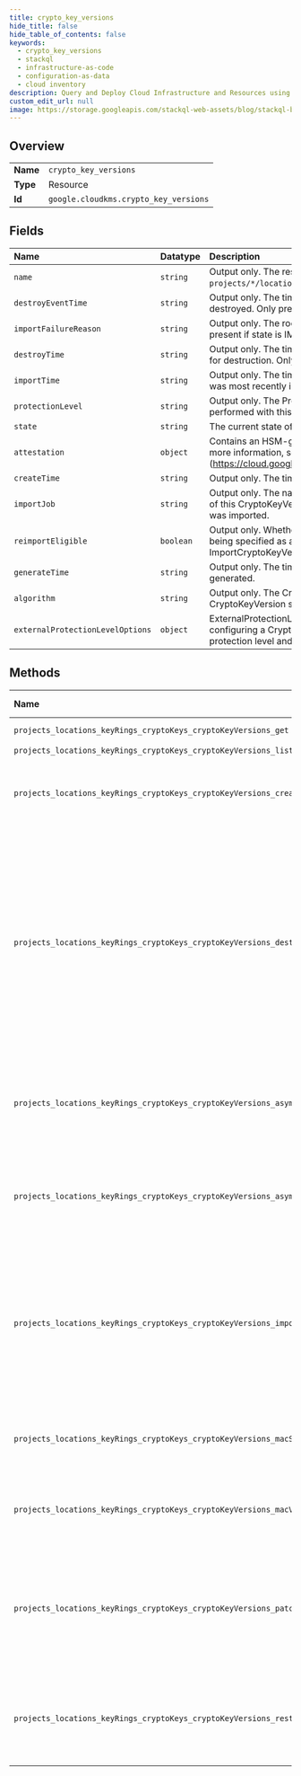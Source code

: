 ```yaml
---
title: crypto_key_versions
hide_title: false
hide_table_of_contents: false
keywords:
  - crypto_key_versions
  - stackql
  - infrastructure-as-code
  - configuration-as-data
  - cloud inventory
description: Query and Deploy Cloud Infrastructure and Resources using SQL
custom_edit_url: null
image: https://storage.googleapis.com/stackql-web-assets/blog/stackql-blog-post-featured-image.png
---
```

  
    

## Overview
<table><tbody>
<tr><td><b>Name</b></td><td><code>crypto_key_versions</code></td></tr>
<tr><td><b>Type</b></td><td>Resource</td></tr>
<tr><td><b>Id</b></td><td><code>google.cloudkms.crypto_key_versions</code></td></tr>
</tbody></table>

## Fields
| Name | Datatype | Description |
|:-----|:---------|:------------|
| `name` | `string` | Output only. The resource name for this CryptoKeyVersion in the format `projects/*/locations/*/keyRings/*/cryptoKeys/*/cryptoKeyVersions/*`. |
| `destroyEventTime` | `string` | Output only. The time this CryptoKeyVersion's key material was destroyed. Only present if state is DESTROYED. |
| `importFailureReason` | `string` | Output only. The root cause of the most recent import failure. Only present if state is IMPORT_FAILED. |
| `destroyTime` | `string` | Output only. The time this CryptoKeyVersion's key material is scheduled for destruction. Only present if state is DESTROY_SCHEDULED. |
| `importTime` | `string` | Output only. The time at which this CryptoKeyVersion's key material was most recently imported. |
| `protectionLevel` | `string` | Output only. The ProtectionLevel describing how crypto operations are performed with this CryptoKeyVersion. |
| `state` | `string` | The current state of the CryptoKeyVersion. |
| `attestation` | `object` | Contains an HSM-generated attestation about a key operation. For more information, see [Verifying attestations] (https://cloud.google.com/kms/docs/attest-key). |
| `createTime` | `string` | Output only. The time at which this CryptoKeyVersion was created. |
| `importJob` | `string` | Output only. The name of the ImportJob used in the most recent import of this CryptoKeyVersion. Only present if the underlying key material was imported. |
| `reimportEligible` | `boolean` | Output only. Whether or not this key version is eligible for reimport, by being specified as a target in ImportCryptoKeyVersionRequest.crypto_key_version. |
| `generateTime` | `string` | Output only. The time this CryptoKeyVersion's key material was generated. |
| `algorithm` | `string` | Output only. The CryptoKeyVersionAlgorithm that this CryptoKeyVersion supports. |
| `externalProtectionLevelOptions` | `object` | ExternalProtectionLevelOptions stores a group of additional fields for configuring a CryptoKeyVersion that are specific to the EXTERNAL protection level and EXTERNAL_VPC protection levels. |
## Methods
| Name | Accessible by | Required Params | Description |
|:-----|:--------------|:----------------|:------------|
| `projects_locations_keyRings_cryptoKeys_cryptoKeyVersions_get` | `SELECT` | `name` | Returns metadata for a given CryptoKeyVersion. |
| `projects_locations_keyRings_cryptoKeys_cryptoKeyVersions_list` | `SELECT` | `parent` | Lists CryptoKeyVersions. |
| `projects_locations_keyRings_cryptoKeys_cryptoKeyVersions_create` | `INSERT` | `parent` | Create a new CryptoKeyVersion in a CryptoKey. The server will assign the next sequential id. If unset, state will be set to ENABLED. |
| `projects_locations_keyRings_cryptoKeys_cryptoKeyVersions_destroy` | `DELETE` | `name` | Schedule a CryptoKeyVersion for destruction. Upon calling this method, CryptoKeyVersion.state will be set to DESTROY_SCHEDULED, and destroy_time will be set to the time destroy_scheduled_duration in the future. At that time, the state will automatically change to DESTROYED, and the key material will be irrevocably destroyed. Before the destroy_time is reached, RestoreCryptoKeyVersion may be called to reverse the process. |
| `projects_locations_keyRings_cryptoKeys_cryptoKeyVersions_asymmetricDecrypt` | `EXEC` | `name` | Decrypts data that was encrypted with a public key retrieved from GetPublicKey corresponding to a CryptoKeyVersion with CryptoKey.purpose ASYMMETRIC_DECRYPT. |
| `projects_locations_keyRings_cryptoKeys_cryptoKeyVersions_asymmetricSign` | `EXEC` | `name` | Signs data using a CryptoKeyVersion with CryptoKey.purpose ASYMMETRIC_SIGN, producing a signature that can be verified with the public key retrieved from GetPublicKey. |
| `projects_locations_keyRings_cryptoKeys_cryptoKeyVersions_import` | `EXEC` | `parent` | Import wrapped key material into a CryptoKeyVersion. All requests must specify a CryptoKey. If a CryptoKeyVersion is additionally specified in the request, key material will be reimported into that version. Otherwise, a new version will be created, and will be assigned the next sequential id within the CryptoKey. |
| `projects_locations_keyRings_cryptoKeys_cryptoKeyVersions_macSign` | `EXEC` | `name` | Signs data using a CryptoKeyVersion with CryptoKey.purpose MAC, producing a tag that can be verified by another source with the same key. |
| `projects_locations_keyRings_cryptoKeys_cryptoKeyVersions_macVerify` | `EXEC` | `name` | Verifies MAC tag using a CryptoKeyVersion with CryptoKey.purpose MAC, and returns a response that indicates whether or not the verification was successful. |
| `projects_locations_keyRings_cryptoKeys_cryptoKeyVersions_patch` | `EXEC` | `name` | Update a CryptoKeyVersion's metadata. state may be changed between ENABLED and DISABLED using this method. See DestroyCryptoKeyVersion and RestoreCryptoKeyVersion to move between other states. |
| `projects_locations_keyRings_cryptoKeys_cryptoKeyVersions_restore` | `EXEC` | `name` | Restore a CryptoKeyVersion in the DESTROY_SCHEDULED state. Upon restoration of the CryptoKeyVersion, state will be set to DISABLED, and destroy_time will be cleared. |

